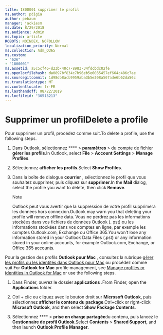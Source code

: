 ```yaml
---
title: 1800001 supprimer le profil
ms.author: pdigia
author: pebaum
manager: jackiesm
ms.date: 8/29/2018
ms.audience: Admin
ms.topic: article
ROBOTS: NOINDEX, NOFOLLOW
localization_priority: Normal
ms.collection: Adm_O365
ms.custom:
- "626"
- "1800001"
ms.assetid: a5c5cf46-d23b-40c7-8983-34fdcbdc02fe
ms.openlocfilehash: da0897bf834c7b96eb5e6035457ef664c486c7ae
ms.sourcegitcommit: 1d98db8acb9959aba3b5e308a567ade6b62da56c
ms.translationtype: MT
ms.contentlocale: fr-FR
ms.lasthandoff: 08/22/2019
ms.locfileid: "36513213"
---
```

# <a name="delete-a-profile"></a><span data-ttu-id="13bbb-102">Supprimer un profil</span><span class="sxs-lookup"><span data-stu-id="13bbb-102">Delete a profile</span></span>

<span data-ttu-id="13bbb-103">Pour supprimer un profil, procédez comme suit.</span><span class="sxs-lookup"><span data-stu-id="13bbb-103">To delete a profile, use the following steps.</span></span>
  
1. <span data-ttu-id="13bbb-104">Dans Outlook, sélectionnez \*\*\*\* \> **paramètres** \> du compte de fichier **gérer les profils**.</span><span class="sxs-lookup"><span data-stu-id="13bbb-104">In Outlook, select **File** \> **Account Settings** \> **Manage Profiles**.</span></span>

2. <span data-ttu-id="13bbb-105">Sélectionnez **afficher les profils**.</span><span class="sxs-lookup"><span data-stu-id="13bbb-105">Select **Show Profiles**.</span></span>

3. <span data-ttu-id="13bbb-106">Dans la boîte de dialogue **courrier** , sélectionnez le profil que vous souhaitez supprimer, puis cliquez sur **supprimer**.</span><span class="sxs-lookup"><span data-stu-id="13bbb-106">In the **Mail** dialog, select the profile you want to delete, then click **Remove**.</span></span>

    > [!NOTE]
    > <span data-ttu-id="13bbb-107">Outlook peut vous avertir que la suppression de votre profil supprimera les données hors connexion.</span><span class="sxs-lookup"><span data-stu-id="13bbb-107">Outlook may warn you that deleting your profile will remove offline data.</span></span> <span data-ttu-id="13bbb-108">Vous ne perdrez pas les informations stockées dans vos fichiers de données Outlook (. pst) ou les informations stockées dans vos comptes en ligne, par exemple les comptes Outlook.com, Exchange ou Office 365.</span><span class="sxs-lookup"><span data-stu-id="13bbb-108">You won't lose any information stored in your Outlook Data Files (.pst) or any information stored in your online accounts, for example Outlook.com, Exchange, or Office 365 accounts.</span></span>
  
<span data-ttu-id="13bbb-109">Pour la gestion des profils **Outlook pour Mac** , consultez la rubrique [gérer les profils ou les identités dans Outlook pour Mac](https://support.office.com/article/fed2a955-74df-4a24-bef6-78a426958c4c.aspx) ou procédez comme suit.</span><span class="sxs-lookup"><span data-stu-id="13bbb-109">For **Outlook for Mac** profile management, see [Manage profiles or identities in Outlook for Mac](https://support.office.com/article/fed2a955-74df-4a24-bef6-78a426958c4c.aspx) or use the following steps.</span></span>
  
1. <span data-ttu-id="13bbb-110">Dans Finder, ouvrez le dossier **applications** .</span><span class="sxs-lookup"><span data-stu-id="13bbb-110">From Finder, open the **Applications** folder.</span></span>

2. <span data-ttu-id="13bbb-111">Ctrl + clic ou cliquez avec le bouton droit sur **Microsoft Outlook**, puis sélectionnez **afficher le contenu du package**.</span><span class="sxs-lookup"><span data-stu-id="13bbb-111">Ctrl+click or right-click **Microsoft Outlook**, and then select **Show Package Contents**.</span></span>

3. <span data-ttu-id="13bbb-112">Sélectionnez \*\*\*\* \> **prise en charge partagée**du contenu, puis lancez le **Gestionnaire de profil Outlook**.</span><span class="sxs-lookup"><span data-stu-id="13bbb-112">Select **Contents** \> **Shared Support**, and then launch **Outlook Profile Manager**.</span></span>
